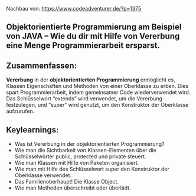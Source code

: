 Nachbau von:
https://www.codeadventurer.de/?p=1375

## Objektorientierte Programmierung am Beispiel von JAVA – Wie du dir mit Hilfe von Vererbung eine Menge Programmierarbeit ersparst.

## Zusammenfassen:
**Vererbung** in der **objektorientierten Programmierung** ermöglicht es, Klassen Eigenschaften und Methoden von einer Oberklasse zu erben.
Dies spart Programmierarbeit, indem gemeinsamer Code wiederverwendet wird. Das Schlüsselwort “extends” wird verwendet, um die Vererbung
festzulegen, und “super” wird genutzt, um den Konstruktor der Oberklasse aufzurufen.
## Keylearnings:
- Was ist Vererbung in der objektorientierten Programmierung?
- Wie man die Sichtbarkeit von Klassen-Elementen über die Schlüsselwörter public, protected und private steuert.
- Wie man Klassen mit Hilfe von Paketen organisiert.
- Wie man mit Hilfe des Schlüsselwort super den Konstruktor der Oberklasse verwendet.
- Das Familienoberhaupt! Die Klasse Object.
- Wie man Methoden überschreibt oder überlädt.
